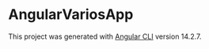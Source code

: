 # AngularVariosApp

This project was generated with [Angular CLI](https://github.com/angular/angular-cli) version 14.2.7.

